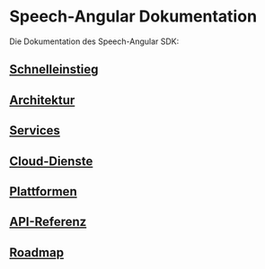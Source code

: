 # Speech-Angular Dokumentation

Die Dokumentation des Speech-Angular SDK:

## [Schnelleinstieg](./quickstart/README.md)

## [Architektur](./design/Design.md)

## [Services](./service/Service.md)

## [Cloud-Dienste](./cloud/Cloud.md)

## [Plattformen](./platform/README.md)

## [API-Referenz](https://lingualogic.de/speech-angular/docs/latest/api)

## [Roadmap](./roadmap/README.md)
